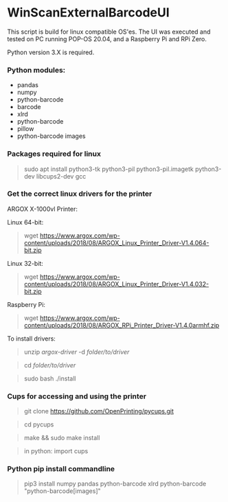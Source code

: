 # WinScanExternalBarcodeUI

This script is build for linux compatible OS'es. The UI was executed and tested on PC running POP-OS 20.04, and a Raspberry Pi and RPi Zero.

Python version 3.X is required.

### Python modules:
- pandas
- numpy
- python-barcode
- barcode
- xlrd
- python-barcode
- pillow
- python-barcode images

### Packages required for linux
> sudo apt install python3-tk python3-pil python3-pil.imagetk python3-dev libcups2-dev gcc

### Get the correct linux drivers for the printer
ARGOX X-1000vl Printer:

Linux 64-bit:
> wget https://www.argox.com/wp-content/uploads/2018/08/ARGOX_Linux_Printer_Driver-V1.4.064-bit.zip

Linux 32-bit:
> wget https://www.argox.com/wp-content/uploads/2018/08/ARGOX_Linux_Printer_Driver-V1.4.032-bit.zip

Raspberry Pi:
> wget https://www.argox.com/wp-content/uploads/2018/08/ARGOX_RPi_Printer_Driver-V1.4.0armhf.zip

To install drivers:
> unzip *argox-driver* -d *folder/to/driver*

> cd *folder/to/driver*

> sudo bash ./install

### Cups for accessing and using the printer
> git clone https://github.com/OpenPrinting/pycups.git

> cd pycups

> make && sudo make install

> in python: import cups

### Python pip install commandline
>pip3 install numpy pandas python-barcode xlrd python-barcode "python-barcode[images]"
